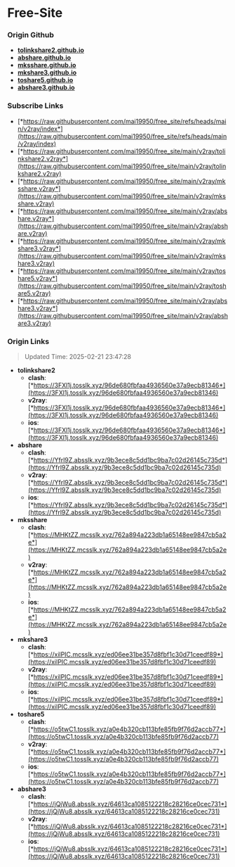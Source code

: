 # Free-Site

### Origin Github

- [**tolinkshare2.github.io**](https://github.com/tolinkshare2/tolinkshare2.github.io)
- [**abshare.github.io**](https://github.com/abshare/abshare.github.io)
- [**mksshare.github.io**](https://github.com/mksshare/mksshare.github.io)
- [**mkshare3.github.io**](https://github.com/mkshare3/mkshare3.github.io)
- [**toshare5.github.io**](https://github.com/toshare5/toshare5.github.io)
- [**abshare3.github.io**](https://github.com/abshare3/abshare3.github.io)

### Subscribe Links

- [*https://raw.githubusercontent.com/mai19950/free_site/refs/heads/main/v2ray/index*](https://raw.githubusercontent.com/mai19950/free_site/refs/heads/main/v2ray/index)
- [*https://raw.githubusercontent.com/mai19950/free_site/main/v2ray/tolinkshare2.v2ray*](https://raw.githubusercontent.com/mai19950/free_site/main/v2ray/tolinkshare2.v2ray)
- [*https://raw.githubusercontent.com/mai19950/free_site/main/v2ray/mksshare.v2ray*](https://raw.githubusercontent.com/mai19950/free_site/main/v2ray/mksshare.v2ray)
- [*https://raw.githubusercontent.com/mai19950/free_site/main/v2ray/abshare.v2ray*](https://raw.githubusercontent.com/mai19950/free_site/main/v2ray/abshare.v2ray)
- [*https://raw.githubusercontent.com/mai19950/free_site/main/v2ray/mkshare3.v2ray*](https://raw.githubusercontent.com/mai19950/free_site/main/v2ray/mkshare3.v2ray)
- [*https://raw.githubusercontent.com/mai19950/free_site/main/v2ray/toshare5.v2ray*](https://raw.githubusercontent.com/mai19950/free_site/main/v2ray/toshare5.v2ray)
- [*https://raw.githubusercontent.com/mai19950/free_site/main/v2ray/abshare3.v2ray*](https://raw.githubusercontent.com/mai19950/free_site/main/v2ray/abshare3.v2ray)

### Origin Links

> Updated Time: 2025-02-21 23:47:28

- **tolinkshare2**
  - **clash**: [*https://3FXl1j.tosslk.xyz/96de680fbfaa4936560e37a9ecb81346*](https://3FXl1j.tosslk.xyz/96de680fbfaa4936560e37a9ecb81346)
  - **v2ray**: [*https://3FXl1j.tosslk.xyz/96de680fbfaa4936560e37a9ecb81346*](https://3FXl1j.tosslk.xyz/96de680fbfaa4936560e37a9ecb81346)
  - **ios**: [*https://3FXl1j.tosslk.xyz/96de680fbfaa4936560e37a9ecb81346*](https://3FXl1j.tosslk.xyz/96de680fbfaa4936560e37a9ecb81346)
- **abshare**
  - **clash**: [*https://Yfrl9Z.absslk.xyz/9b3ece8c5dd1bc9ba7c02d26145c735d*](https://Yfrl9Z.absslk.xyz/9b3ece8c5dd1bc9ba7c02d26145c735d)
  - **v2ray**: [*https://Yfrl9Z.absslk.xyz/9b3ece8c5dd1bc9ba7c02d26145c735d*](https://Yfrl9Z.absslk.xyz/9b3ece8c5dd1bc9ba7c02d26145c735d)
  - **ios**: [*https://Yfrl9Z.absslk.xyz/9b3ece8c5dd1bc9ba7c02d26145c735d*](https://Yfrl9Z.absslk.xyz/9b3ece8c5dd1bc9ba7c02d26145c735d)
- **mksshare**
  - **clash**: [*https://MHKtZZ.mcsslk.xyz/762a894a223db1a65148ee9847cb5a2e*](https://MHKtZZ.mcsslk.xyz/762a894a223db1a65148ee9847cb5a2e)
  - **v2ray**: [*https://MHKtZZ.mcsslk.xyz/762a894a223db1a65148ee9847cb5a2e*](https://MHKtZZ.mcsslk.xyz/762a894a223db1a65148ee9847cb5a2e)
  - **ios**: [*https://MHKtZZ.mcsslk.xyz/762a894a223db1a65148ee9847cb5a2e*](https://MHKtZZ.mcsslk.xyz/762a894a223db1a65148ee9847cb5a2e)
- **mkshare3**
  - **clash**: [*https://xilPIC.mcsslk.xyz/ed06ee31be357d8fbf1c30d71ceedf89*](https://xilPIC.mcsslk.xyz/ed06ee31be357d8fbf1c30d71ceedf89)
  - **v2ray**: [*https://xilPIC.mcsslk.xyz/ed06ee31be357d8fbf1c30d71ceedf89*](https://xilPIC.mcsslk.xyz/ed06ee31be357d8fbf1c30d71ceedf89)
  - **ios**: [*https://xilPIC.mcsslk.xyz/ed06ee31be357d8fbf1c30d71ceedf89*](https://xilPIC.mcsslk.xyz/ed06ee31be357d8fbf1c30d71ceedf89)
- **toshare5**
  - **clash**: [*https://o5twC1.tosslk.xyz/a0e4b320cb113bfe85fb9f76d2accb77*](https://o5twC1.tosslk.xyz/a0e4b320cb113bfe85fb9f76d2accb77)
  - **v2ray**: [*https://o5twC1.tosslk.xyz/a0e4b320cb113bfe85fb9f76d2accb77*](https://o5twC1.tosslk.xyz/a0e4b320cb113bfe85fb9f76d2accb77)
  - **ios**: [*https://o5twC1.tosslk.xyz/a0e4b320cb113bfe85fb9f76d2accb77*](https://o5twC1.tosslk.xyz/a0e4b320cb113bfe85fb9f76d2accb77)
- **abshare3**
  - **clash**: [*https://jQjWu8.absslk.xyz/64613ca1085122218c28216ce0cec731*](https://jQjWu8.absslk.xyz/64613ca1085122218c28216ce0cec731)
  - **v2ray**: [*https://jQjWu8.absslk.xyz/64613ca1085122218c28216ce0cec731*](https://jQjWu8.absslk.xyz/64613ca1085122218c28216ce0cec731)
  - **ios**: [*https://jQjWu8.absslk.xyz/64613ca1085122218c28216ce0cec731*](https://jQjWu8.absslk.xyz/64613ca1085122218c28216ce0cec731)

